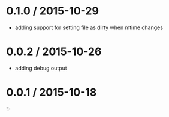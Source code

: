 
0.1.0 / 2015-10-29
==================

  * adding support for setting file as dirty when mtime changes

0.0.2 / 2015-10-26
==================

  * adding debug output

0.0.1 / 2015-10-18
==================

:sparkles:
